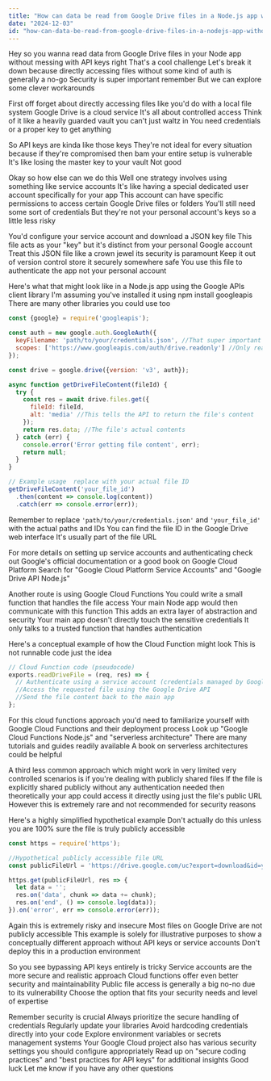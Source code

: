 ```yaml
---
title: "How can data be read from Google Drive files in a Node.js app without using API keys?"
date: "2024-12-03"
id: "how-can-data-be-read-from-google-drive-files-in-a-nodejs-app-without-using-api-keys"
---
```


Hey so you wanna read data from Google Drive files in your Node app without messing with API keys right  That's a cool challenge  Let's break it down because directly accessing files without some kind of auth is generally a no-go  Security is super important remember  But we can explore some clever workarounds

First off forget about directly accessing files like you'd do with a local file system  Google Drive is a cloud service  It's all about controlled access  Think of it like a heavily guarded vault you can't just waltz in  You need credentials or a proper key to get anything

So API keys are kinda like those keys  They're not ideal for every situation because if they're compromised then bam your entire setup is vulnerable  It's like losing the master key to your vault  Not good

Okay so how else can we do this  Well one strategy involves using something like service accounts  It's like having a special dedicated user account specifically for your app  This account can have specific permissions to access certain Google Drive files or folders  You'll still need some sort of credentials  But they're not your personal account's keys so a little less risky

You'd configure your service account and download a JSON key file  This file acts as your "key" but it's distinct from your personal Google account  Treat this JSON file like a crown jewel its security is paramount  Keep it out of version control store it securely somewhere safe  You use this file to authenticate the app not your personal account

Here's what that might look like in a Node.js app using the Google APIs client library  I'm assuming you've installed it using npm install googleapis  There are many other libraries you could use too

```javascript
const {google} = require('googleapis');

const auth = new google.auth.GoogleAuth({
  keyFilename: 'path/to/your/credentials.json', //That super important file
  scopes: ['https://www.googleapis.com/auth/drive.readonly'] //Only read access not write
});

const drive = google.drive({version: 'v3', auth});

async function getDriveFileContent(fileId) {
  try {
    const res = await drive.files.get({
      fileId: fileId,
      alt: 'media' //This tells the API to return the file's content
    });
    return res.data; //The file's actual contents
  } catch (err) {
    console.error('Error getting file content', err);
    return null;
  }
}

// Example usage  replace with your actual file ID
getDriveFileContent('your_file_id')
  .then(content => console.log(content))
  .catch(err => console.error(err));
```

Remember to replace `'path/to/your/credentials.json'` and `'your_file_id'` with the actual paths and IDs  You can find the file ID in the Google Drive web interface  It's usually part of the file URL


For more details on setting up service accounts and authenticating check out Google's official documentation or a good book on Google Cloud Platform  Search for "Google Cloud Platform Service Accounts" and "Google Drive API Node.js"

Another route is using Google Cloud Functions  You could write a small function that handles the file access  Your main Node app would then communicate with this function  This adds an extra layer of abstraction and security  Your main app doesn't directly touch the sensitive credentials  It only talks to a trusted function that handles authentication

Here's a conceptual example of how the Cloud Function might look  This is not runnable code just the idea


```javascript
// Cloud Function code (pseudocode)
exports.readDriveFile = (req, res) => {
  // Authenticate using a service account (credentials managed by Google Cloud)
  //Access the requested file using the Google Drive API
  //Send the file content back to the main app
};
```

For this cloud functions approach you'd need to familiarize yourself with Google Cloud Functions and their deployment process Look up "Google Cloud Functions Node.js" and "serverless architecture"  There are many tutorials and guides readily available  A book on serverless architectures could be helpful

A third less common approach which might work in very limited very controlled scenarios is if you're dealing with publicly shared files  If the file is explicitly shared publicly without any authentication needed then theoretically your app could access it directly using just the file's public URL  However this is extremely rare and not recommended for security reasons  

Here's a highly simplified hypothetical example  Don't actually do this unless you are 100% sure the file is truly publicly accessible

```javascript
const https = require('https');

//Hypothetical publicly accessible file URL
const publicFileUrl = 'https://drive.google.com/uc?export=download&id=your_public_file_id';

https.get(publicFileUrl, res => {
  let data = '';
  res.on('data', chunk => data += chunk);
  res.on('end', () => console.log(data));
}).on('error', err => console.error(err));
```

Again this is extremely risky and insecure  Most files on Google Drive are not publicly accessible  This example is solely for illustrative purposes to show a conceptually different approach without API keys or service accounts  Don't deploy this in a production environment

So you see bypassing API keys entirely is tricky  Service accounts are the more secure and realistic approach  Cloud functions offer even better security and maintainability  Public file access is generally a big no-no due to its vulnerability  Choose the option that fits your security needs and level of expertise



Remember  security is crucial  Always prioritize the secure handling of credentials  Regularly update your libraries  Avoid hardcoding credentials directly into your code  Explore environment variables or secrets management systems  Your Google Cloud project also has various security settings you should configure appropriately   Read up on  "secure coding practices" and "best practices for API keys" for additional insights   Good luck  Let me know if you have any other questions
